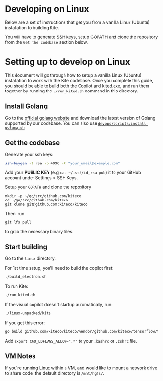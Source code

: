 # Developing on Linux

Below are a set of instructions that get you from a vanilla Linux (Ubuntu) installation to building Kite.

You will have to generate SSH keys, setup GOPATH and clone the repository from the `Get the codebase` section below.

# Setting up to develop on Linux

This document will go through how to setup a vanilla Linux (Ubuntu) installation to work with the Kite codebase. Once you complete this guide, you should be able to build both the Copilot and kited.exe, and run them together by running the `./run_kited.sh` command in this directory.

## Install Golang
Go to the [official golang website](https://golang.org/dl/) and download the latest version of Golang supported by our codebase.
You can also use [`devops/scripts/install-golang.sh`](https://github.com/kiteco/kiteco/blob/master/devops/scripts/install-golang.sh)

## Get the codebase

Generate your ssh keys:

```sh
ssh-keygen -t rsa -b 4096 -C "your_email@example.com"
```

Add your **PUBLIC KEY** (e.g `cat ~/.ssh/id_rsa.pub`) it to your GitHub account under Settings > SSH Keys.

Setup your `GOPATH` and clone the repository
```
mkdir -p ~/go/src/github.com/kiteco
cd ~/go/src/github.com/kiteco
git clone git@github.com:kiteco/kiteco
```

Then, run
```
git lfs pull
```
to grab the necessary binary files.

## Start building

Go to the `linux` directory.

For 1st time setup, you'll need to build the copilot first:

```sh
./build_electron.sh
```

To run Kite:

```sh
./run_kited.sh
```

If the visual copilot doesn't startup automatically, run:

```sh
./linux-unpacked/kite
```

If you get this error:
```sh
go build github.com/kiteco/kiteco/vendor/github.com/kiteco/tensorflow/tensorflow/go: invalid flag in #cgo LDFLAGS: -Wl,-rpath,/home/kite/go/src/github.com/kiteco/kiteco/vendor/github.com/kiteco/tensorflow/tensorflow/go/../../../../../../linux/tensorflow/lib,-z,undefs
```
Add `export CGO_LDFLAGS_ALLOW=".*"` to your `.bashrc` or `.zshrc` file.

## VM Notes

If you're running Linux within a VM, and would like to mount a network drive to share code, the default directory is `/mnt/hgfs/`.
